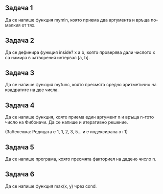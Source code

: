 ## Задача 1
Да се напише функция mymin, която приема два аргумента и връща по-малкия от тях.

## Задача 2
Да се дефинира функция inside? x a b, която проверява дали числото х са намира в затворения интервал [a, b].

## Задача 3
Да се напише функция myfunc, която пресмята средно аритметично на квадратите на две числа.

## Задача 4
Да се напише функция, която приема един аргумент n и връща n-тото число на Фибоначи. Да се напише и итеративно решение.

(Забележка: Редицата е 1, 1, 2, 3, 5... и е индексирана от 1)

## Задача 5
Да се напише програма, която пресмята факториел на дадено число n.

## Задача 6
Да се напише функция max(x, y) чрез cond.
